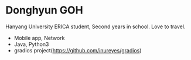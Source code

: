 Donghyun GOH
======

Hanyang University ERICA student, Second years in school.
Love to travel.
 * Mobile app, Network
 * Java, Python3
 * gradios project(https://github.com/inureyes/gradios)
